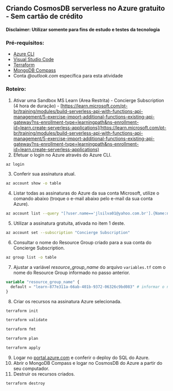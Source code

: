## Criando CosmosDB serverless no Azure gratuito - Sem cartão de crédito
#### Disclaimer: Utilizar somente para fins de estudo e testes da tecnologia

### Pré-requisitos:

- [Azure CLI](https://learn.microsoft.com/pt-br/cli/azure/)
- [Visual Studio Code](https://code.visualstudio.com/download)
- [Terraform](https://www.terraform.io/downloads)
- [MongoDB Compass](https://www.mongodb.com/try/download/compass)
- Conta _@outlook.com_ específica para esta atividade

### Roteiro:

1. Ativar uma Sandbox MS Learn (Area Restrita) - Concierge Subscription (4 hora de duração) - 
[https://learn.microsoft.com/pt-br/training/modules/build-serverless-api-with-functions-api-management/5-exercise-import-additional-functions-existing-api-gateway?ns-enrollment-type=learningpath&ns-enrollment-id=learn.create-serverless-applications](https://learn.microsoft.com/pt-br/training/modules/build-serverless-api-with-functions-api-management/5-exercise-import-additional-functions-existing-api-gateway?ns-enrollment-type=learningpath&ns-enrollment-id=learn.create-serverless-applications)
2. Efetuar o login no Azure através do Azure CLI.
```bash  copy
az login
```
3. Conferir sua assinatura atual.
```bash copy
az account show -o table
```
4. Listar todas as assinaturas do Azure da sua conta Microsoft, utilize o comando abaixo (troque o e-mail abaixo pelo e-mail da sua conta Azure).
```bash  copy
az account list --query "[?user.name=='jlsilva01@yahoo.com.br'].{Name:name, ID:id, Default:isDefault}" -o table
```
5. Utilizar a assinatura gratuita, ativada no item 1 deste.
```bash  copy
az account set --subscription "Concierge Subscription"
```
6. Consultar o nome do Resource Group criado para a sua conta do Concierge Subscription.
```bash copy
az group list -o table
```
7. Ajustar a variável *resource_group_name* do arquivo `variables.tf` com o nome do Resource Group informado no passo anterior.
```terraform
variable "resource_group_name" {
  default = "learn-877e311a-66ab-401b-9372-06326c9bd083" # informar o nome novo do resource group
}
```

8. Criar os recursos na assinatura Azure selecionada.
```bash copy
terraform init
```
```bash copy
terraform validate
```
```bash copy
terraform fmt
```
```bash copy
terraform plan
```
```bash copy
terraform apply
```
9. Logar no [portal.azure.com](https://portal.azure.com/) e conferir o deploy do SQL do Azure.
10. Abrir o MongoDB Compass e logar no CosmosDB do Azure a partir do seu computador.
11. Destruir os recursos criados.
```bash copy
terraform destroy
```